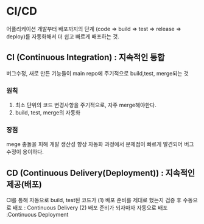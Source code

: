 # CI/CD

어플리케이션 개발부터 배포까지의 단계 (code => build => test => release => deploy)를 자동화해서 더 쉽고 빠르게 배포하는 것.

## CI (Continuous Integration) : 지속적인 통합

버그수정, 새로 만든 기능들이 main repo에 주기적으로 build,test, merge되는 것

### 원칙

1. 최소 단위의 코드 변경사항을 주기적으로, 자주 merge해야한다.
2. build, test, merge의 자동화

### 장점

mege 충돌을 피해 개발 생산성 향상
자동화 과정에서 문제점이 빠르게 발견되어 버그 수정이 용이하다.

## CD (Continuous Delivery(Deployment)) : 지속적인 제공(배포)

CI를 통해 자동으로 build, test된 코드가
(1) 배포 준비를 제대로 했는지 검증 후 수동으로 배포 : Continuous Delivery
(2) 배포 준비가 되자마자 자동으로 배포 :Continuous Deployment
